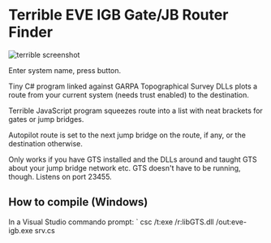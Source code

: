 # Terrible EVE IGB Gate/JB Router Finder

![terrible screenshot](http://i.imgur.com/sJ30v09.png)

Enter system name, press button.

Tiny C# program linked against GARPA Topographical Survey DLLs plots a route
from your current system (needs trust enabled) to the destination.

Terrible JavaScript program squeezes route into a list with neat brackets for
gates or jump bridges.

Autopilot route is set to the next jump bridge on the route, if any, or the
destination otherwise.

Only works if you have GTS installed and the DLLs around and taught GTS about
your jump bridge network etc. GTS doesn't have to be running, though. Listens
on port 23455.

How to compile (Windows)
----
In a Visual Studio commando prompt:
` csc /t:exe /r:libGTS.dll /out:eve-igb.exe srv.cs
